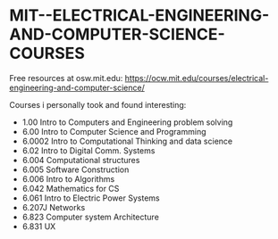 # MIT--ELECTRICAL-ENGINEERING-AND-COMPUTER-SCIENCE-COURSES
Free resources at osw.mit.edu: https://ocw.mit.edu/courses/electrical-engineering-and-computer-science/

Courses i personally took and found interesting:
- 1.00 Intro to Computers and Engineering problem solving
- 6.00 Intro to Computer Science and Programming
- 6.0002 Intro to Computational Thinking and data science
- 6.02 Intro to Digital Comm. Systems
- 6.004 Computational structures
- 6.005 Software Construction
- 6.006 Intro to Algorithms
- 6.042 Mathematics for CS
- 6.061 Intro to Electric Power Systems
- 6.207J Networks
- 6.823 Computer system Architecture
- 6.831 UX
